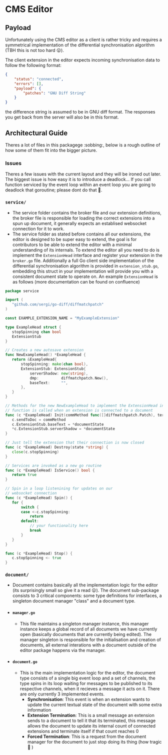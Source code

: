 # CMS Editor

## Payload
Unfortunately using the CMS editor as a client is rather tricky and requires a symmetrical implementation of the differential synchronisation algorithm (TBH this is not too hard 😛).

The client extension in the editor expects incoming synchronisation data to follow the following format:
```json
{
    "status": "connected",
    "errors": [],
    "payload": {
        "patches": "GNU Diff String"
    }
}
```
the difference string is assumed to be in GNU diff format. The responses you get back from the server will also be in this format.

## Architectural Guide
Theres a lot of files in this packagege :sobbing:, below is a rough outline of how some of them fit into the bigger picture.

### Issues
Theres a few issues with the current layout and they will be ironed out later. The biggest issue is how easy it is to introduce a deadlock... If you call function serviced by the event loop within an event loop you are going to deadlock that goroutine; please dont do that 🥲.

### `service/`
 - The service folder contains the broker file and our extension definitions, the broker file is responsible for loading the correct extensions into a spun up document, it generally expects an establised websocket connection for it to work.
 - The service folder as stated before contains all our extensions, the editor is designed to be super easy to extend, the goal is for contributors to be able to extend the editor with a minimal understanding of its internals. To extend the editor all you need to do is implement the `ExtensionHead` interface and register your extension in the `broker.go` file. Additionally a full Go client side implementation of the differential synchronisation algorithm is provided in `extension_stub.go`, embedding this struct in your implementation will provide you with a consistent document state to operate on. An example `ExtensionHead` is as follows (more documentation can be found on confluence)
 ```go
package service

import (
	"github.com/sergi/go-diff/diffmatchpatch"
)

const EXAMPLE_EXTENSION_NAME = "MyExampleExtension"

type ExampleHead struct {
	stopSpinning chan bool
	ExtensionStub
}

// Creates a new autosave extension
func NewExampleHead() *ExampleHead {
	return &ExampleHead{
		stopSpinning: make(chan bool),
		ExtensionStub: ExtensionStub{
			serverShadow: new(string),
			dmp:          diffmatchpatch.New(),
			baseText:     "",
		},
	}
}

// Methods for the new NewExampleHead to implement the ExtensionHead interface
// function is called when an extension is connected to a document
func (c *ExampleHead) Init(commMethod func([]diffmatchpatch.Patch), terminate func(), documentState *string) {
	c.sendToDoc = commMethod
	c.ExtensionStub.baseText = *documentState
	*c.ExtensionStub.serverShadow = *documentState
}

// Just tell the extension that their connection is now closed
func (c *ExampleHead) Destroy(state *string) {
	close(c.stopSpinning)
}

// Services are invoked as a new go routine
func (c *ExampleHead) IsService() bool {
	return true
}

// Spin in a loop listenining for updates on our
// websocket connection
func (c *ExampleHead) Spin() {
	for {
		switch {
		case <-c.stopSpinning:
			return
		default:
			// your functionality here
			break
		}
	}
}

func (c *ExampleHead) Stop() {
	c.stopSpinning <- true
}
 ```

### `document/`
 - Document contains basically all the implementation logic for the editor (its surprisingly small so give it a read 😛). The document sub-package consists to 3 critical components: some type definitions for interfaces, a singleton document manager "class" and a document type.

 - #### `manager.go`
    - This file maintains a singleton manager instance, this manager instance keeps a global record of all documents we have currently open (basically documents that are currently being edited). The manager singleton is responsible for the initialisation and creation of documents, all external interations with a document outside of the editor package happens via the manager.
 - #### `document.go`
    - This is the main implementation logic for the editor, the document type consists of a single big event loop and a set of channels, the type spins in its loop waiting for messages to be published to its respective channels, when it recieves a message it acts on it. There are only currently 3 implemented events.
        - **Synchronisation**: This event is when an extension wants to update the current textual state of the document with some extra information
        - **Extension Termination**: This is a small message an extension sends to a document to tell it that its terminated, this message allows the document to update its internal count of connected extensions and terminate itself if that count reaches 0
        - **Forced Termination**: This is a request from the document manager for the document to just stop doing its thing (how tragic 🙁 )
